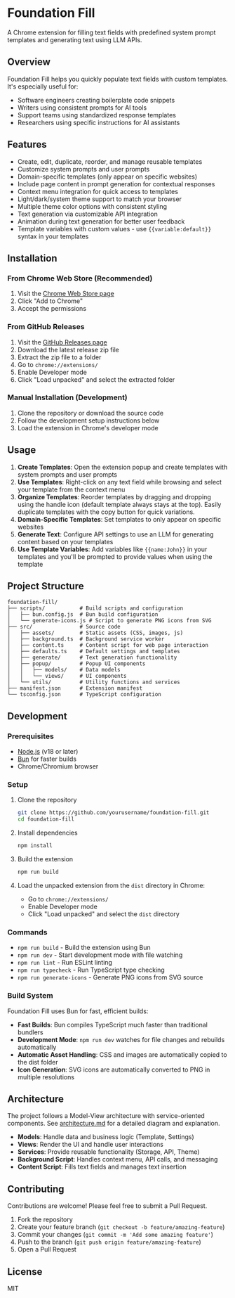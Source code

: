 # Foundation Fill

A Chrome extension for filling text fields with predefined system prompt templates and generating text using LLM APIs.

## Overview

Foundation Fill helps you quickly populate text fields with custom templates. It's especially useful for:

- Software engineers creating boilerplate code snippets
- Writers using consistent prompts for AI tools
- Support teams using standardized response templates
- Researchers using specific instructions for AI assistants

## Features

- Create, edit, duplicate, reorder, and manage reusable templates
- Customize system prompts and user prompts
- Domain-specific templates (only appear on specific websites)
- Include page content in prompt generation for contextual responses
- Context menu integration for quick access to templates
- Light/dark/system theme support to match your browser
- Multiple theme color options with consistent styling
- Text generation via customizable API integration
- Animation during text generation for better user feedback
- Template variables with custom values - use `{{variable:default}}` syntax in your templates

## Installation

### From Chrome Web Store (Recommended)

1. Visit the [Chrome Web Store page](https://chrome.google.com/webstore/detail/foundation-fill/TBD)
2. Click "Add to Chrome"
3. Accept the permissions

### From GitHub Releases

1. Visit the [GitHub Releases page](https://github.com/Vivswan/FoundationFill/releases)
2. Download the latest release zip file
3. Extract the zip file to a folder
4. Go to `chrome://extensions/`
5. Enable Developer mode
6. Click "Load unpacked" and select the extracted folder

### Manual Installation (Development)

1. Clone the repository or download the source code
2. Follow the development setup instructions below
3. Load the extension in Chrome's developer mode

## Usage

1. **Create Templates**: Open the extension popup and create templates with system prompts and user prompts
2. **Use Templates**: Right-click on any text field while browsing and select your template from the context menu
3. **Organize Templates**: Reorder templates by dragging and dropping using the handle icon (default template always
   stays at the top). Easily duplicate templates with the copy button for quick variations.
4. **Domain-Specific Templates**: Set templates to only appear on specific websites
5. **Generate Text**: Configure API settings to use an LLM for generating content based on your templates
6. **Use Template Variables**: Add variables like `{{name:John}}` in your templates and you'll be prompted to provide
   values when using the template

## Project Structure

```
foundation-fill/
├── scripts/           # Build scripts and configuration
│   ├── bun.config.js  # Bun build configuration
│   └── generate-icons.js # Script to generate PNG icons from SVG
├── src/               # Source code
│   ├── assets/        # Static assets (CSS, images, js)
│   ├── background.ts  # Background service worker
│   ├── content.ts     # Content script for web page interaction
│   ├── defaults.ts    # Default settings and templates
│   ├── generate/      # Text generation functionality
│   ├── popup/         # Popup UI components
│   │   ├── models/    # Data models
│   │   └── views/     # UI components
│   └── utils/         # Utility functions and services
├── manifest.json      # Extension manifest
└── tsconfig.json      # TypeScript configuration
```

## Development

### Prerequisites

- [Node.js](https://nodejs.org/) (v18 or later)
- [Bun](https://bun.sh/) for faster builds
- Chrome/Chromium browser

### Setup

1. Clone the repository
   ```bash
   git clone https://github.com/yourusername/foundation-fill.git
   cd foundation-fill
   ```

2. Install dependencies
   ```bash
   npm install
   ```

3. Build the extension
   ```bash
   npm run build
   ```

4. Load the unpacked extension from the `dist` directory in Chrome:
    - Go to `chrome://extensions/`
    - Enable Developer mode
    - Click "Load unpacked" and select the `dist` directory

### Commands

- `npm run build` - Build the extension using Bun
- `npm run dev` - Start development mode with file watching
- `npm run lint` - Run ESLint linting
- `npm run typecheck` - Run TypeScript type checking
- `npm run generate-icons` - Generate PNG icons from SVG source

### Build System

Foundation Fill uses Bun for fast, efficient builds:

- **Fast Builds**: Bun compiles TypeScript much faster than traditional bundlers
- **Development Mode**: `npm run dev` watches for file changes and rebuilds automatically
- **Automatic Asset Handling**: CSS and images are automatically copied to the dist folder
- **Icon Generation**: SVG icons are automatically converted to PNG in multiple resolutions

## Architecture

The project follows a Model-View architecture with service-oriented components. See [architecture.md](architecture.md)
for a detailed diagram and explanation.

- **Models**: Handle data and business logic (Template, Settings)
- **Views**: Render the UI and handle user interactions
- **Services**: Provide reusable functionality (Storage, API, Theme)
- **Background Script**: Handles context menu, API calls, and messaging
- **Content Script**: Fills text fields and manages text insertion

## Contributing

Contributions are welcome! Please feel free to submit a Pull Request.

1. Fork the repository
2. Create your feature branch (`git checkout -b feature/amazing-feature`)
3. Commit your changes (`git commit -m 'Add some amazing feature'`)
4. Push to the branch (`git push origin feature/amazing-feature`)
5. Open a Pull Request

## License

MIT